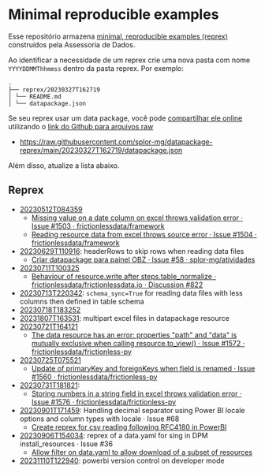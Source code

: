 # Minimal reproducible examples

Esse repositório armazena [minimal, reproducible examples (reprex)](https://stackoverflow.com/help/minimal-reproducible-example) construídos pela Assessoria de Dados.

Ao identificar a necessidade de um reprex crie uma nova pasta com nome `YYYYDDMMThhmmss` dentro da pasta reprex. Por exemplo:

```
.
├── reprex/20230327T162719
│ └── README.md
│ └── datapackage.json
```

Se seu reprex usar um data package, você pode [compartilhar ele online](https://frictionlessdata.io/blog/2016/08/29/publish-online/) utilizando o [link do Github para arquivos raw](https://docs.github.com/en/repositories/working-with-files/using-files/viewing-a-file#viewing-or-copying-the-raw-file-content)

- <https://raw.githubusercontent.com/splor-mg/datapackage-reprex/main/20230327T162719/datapackage.json>

Além disso, atualize a lista abaixo.

## Reprex

- [20230512T084359](reprex/20230512T084359)
  - [Missing value on a date column on excel throws validation error · Issue #1503 · frictionlessdata/framework](https://github.com/frictionlessdata/framework/issues/1503)
  - [Reading resource data from excel throws source error · Issue #1504 · frictionlessdata/framework](https://github.com/frictionlessdata/framework/issues/1504)
- [20230629T110916](reprex/20230629T110916): headerRows to skip rows when reading data files
  - [Criar datapackage para painel OBZ · Issue #58 · splor-mg/atividades](https://github.com/splor-mg/atividades/issues/58#issuecomment-1640308565)
- [20230711T100325](reprex/20230711T100325)
  - [Behaviour of resource.write after steps.table\_normalize · frictionlessdata/frictionlessdata.io · Discussion #822](https://github.com/frictionlessdata/frictionlessdata.io/discussions/822)
- [20230713T220342](reprex/20230713T220342): `schema_sync=True` for reading data files with less columns then defined in table schema
- [20230718T183252](reprex/20230718T183252)
- [20231807T163531](reprex/20231807T163531): multipart excel files in datapackage resource
- [20230721T164121](reprex/20230721T164121)
  - [The data resource has an error: properties "path" and "data" is mutually exclusive when calling resource.to\_view() · Issue #1572 · frictionlessdata/frictionless-py](https://github.com/frictionlessdata/frictionless-py/issues/1572)
- [20230725T075521](reprex/20230725T075521)
  - [Update of primaryKey and foreignKeys when field is renamed · Issue #1560 · frictionlessdata/frictionless-py](https://github.com/frictionlessdata/frictionless-py/issues/1560#issuecomment-1649788083)
- [20230731T181821](reprex/20230731T181821): 
  - [Storing numbers in a string field in excel throws validation error · Issue #1576 · frictionlessdata/frictionless-py](https://github.com/frictionlessdata/frictionless-py/issues/1576)
- [20230901T171459](https://github.com/splor-mg/reprex/tree/main/reprex/20230901T171459): Handling decimal separator using Power BI locale options and column types with locale · Issue #68
  - [Create reprex for csv reading following RFC4180 in PowerBI](https://github.com/splor-mg/atividades/issues/68)
- [20230906T154034](https://github.com/splor-mg/reprex/tree/main/reprex/20230906T154034): reprex of a data.yaml for sing in DPM install_resources · Issue #36 
  - [Allow filter on data.yaml to allow download of a subset of resources](https://github.com/splor-mg/dpm/issues/36)
- [20231110T122940](reprex/20231110T122940): powerbi version control on developer mode
